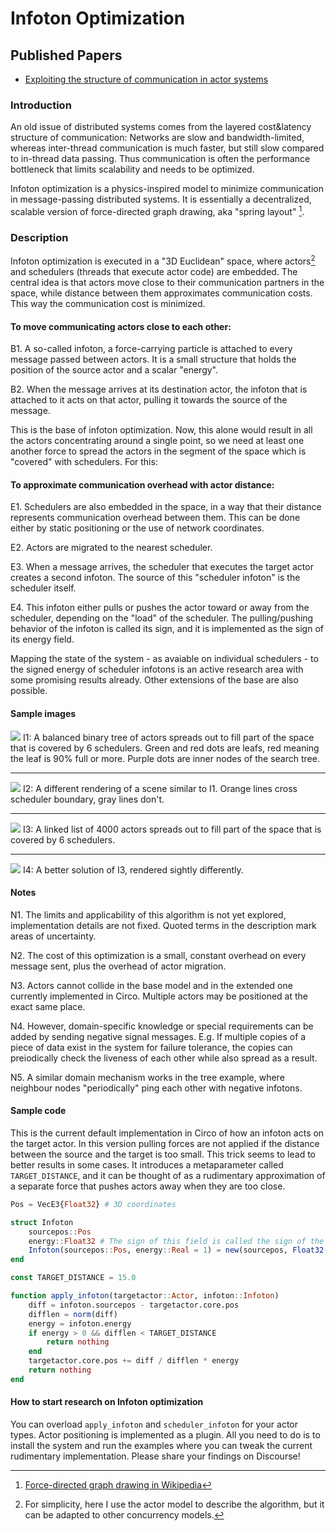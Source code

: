 # Infoton Optimization

## Published Papers

- [Exploiting the structure of communication in actor systems](http://publikacio.uni-eszterhazy.hu/7010/1/AMI_53_from271to282.pdf)

### Introduction

An old issue of distributed systems comes from the layered cost&latency structure of communication: Networks are slow and bandwidth-limited, whereas inter-thread communication is much faster, but still slow compared to in-thread data passing. Thus communication is often the performance bottleneck that limits scalability and needs to be optimized.

Infoton optimization is a physics-inspired model to minimize communication in message-passing distributed systems. It is essentially a decentralized, scalable version of force-directed graph drawing, aka "spring layout" [^1].

### Description

Infoton optimization is executed in a "3D Euclidean" space, where actors[^2] and schedulers (threads that execute actor code) are embedded. The central idea is that actors move close to their communication partners in the space, while distance between them approximates communication costs. This way the communication cost is minimized.

#### To move communicating actors close to each other:

B1. A so-called infoton, a force-carrying particle is attached to every message passed between actors. It is a small structure that holds the position of the source actor and a scalar "energy".

B2. When the message arrives at its destination actor, the infoton that is attached to it acts on that actor, pulling it towards the source of the message.

This is the base of infoton optimization. Now, this alone would result in all the actors concentrating around a single point, so we need at least one another force to spread the actors in the segment of the space which is "covered" with schedulers. For this:

#### To approximate communication overhead with actor distance:

E1. Schedulers are also embedded in the space, in a way that their distance represents communication overhead between them. This can be done either by static positioning or the use of network coordinates.

E2. Actors are migrated to the nearest scheduler.

E3. When a message arrives, the scheduler that executes the target actor creates a second infoton. The source of this "scheduler infoton" is the scheduler itself.

E4. This infoton either pulls or pushes the actor toward or away from the scheduler, depending on the "load" of the scheduler. The pulling/pushing behavior of the infoton is called its sign, and it is implemented as the sign of its energy field.

Mapping the state of the system - as avaiable on individual schedulers - to the signed energy of scheduler infotons is an active research area with some promising results already. Other extensions of the base are also possible.

#### Sample images

![](assets/infoton/sample1.png)
I1: A balanced binary tree of actors spreads out to fill part of the space that is covered by 6 schedulers. Green and red dots are leafs, red meaning the leaf is 90% full or more. Purple dots are inner nodes of the search tree.

---

![](assets/infoton/sample4.png)
I2: A different rendering of a scene similar to I1. Orange lines cross scheduler boundary, gray lines don't.

---

![](assets/infoton/sample2.png)
I3: A linked list of 4000 actors spreads out to fill part of the space that is covered by 6 schedulers.

---

![](assets/infoton/sample3.png)
I4: A better solution of I3, rendered sightly differently.

#### Notes

N1. The limits and applicability of this algorithm is not yet explored, implementation details are not fixed. Quoted terms in the description mark areas of uncertainty.

N2. The cost of this optimization is a small, constant overhead on every message sent, plus the overhead of actor migration.

N3. Actors cannot collide in the base model and in the extended one currently implemented in Circo. Multiple actors may be positioned at the exact same place.

N4. However, domain-specific knowledge or special requirements can be added by sending negative signal messages. E.g. If multiple copies of a piece of data exist in the system for failure tolerance, the copies can preiodically check the liveness of each other while also spread as a result.

N5. A similar domain mechanism works in the tree example, where neighbour nodes "periodically" ping each other with negative infotons.


#### Sample code

This is the current default implementation in Circo of how an infoton acts on the target actor. In this version pulling forces are not applied if the distance between the source and the target is too small. This trick seems to lead to better results in some cases. It introduces a metaparameter called `TARGET_DISTANCE`, and it can be thought of as a rudimentary approximation of a separate force that pushes actors away when they are too close.

```julia
Pos = VecE3{Float32} # 3D coordinates

struct Infoton
    sourcepos::Pos
    energy::Float32 # The sign of this field is called the sign of the Infoton
    Infoton(sourcepos::Pos, energy::Real = 1) = new(sourcepos, Float32(energy))
end

const TARGET_DISTANCE = 15.0

function apply_infoton(targetactor::Actor, infoton::Infoton)
    diff = infoton.sourcepos - targetactor.core.pos
    difflen = norm(diff)
    energy = infoton.energy
    if energy > 0 && difflen < TARGET_DISTANCE
        return nothing
    end
    targetactor.core.pos += diff / difflen * energy
    return nothing
end
```

#### How to start research on Infoton optimization

You can overload `apply_infoton` and `scheduler_infoton` for your actor types. Actor positioning is implemented as a plugin. All you need to do is to install the system and run the examples where you can tweak the current rudimentary implementation. Please share your findings on Discourse!



[^2]: For simplicity, here I use the actor model to describe the algorithm, but it can be adapted to other concurrency models.

[^1]: [Force-directed graph drawing in Wikipedia](https://en.wikipedia.org/wiki/Force-directed_graph_drawing)
